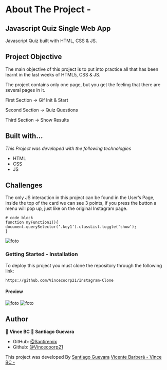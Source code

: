 # About The Project -

## Javascript Quiz Single Web App

Javascript Quiz built with HTML, CSS & JS.

## Project Objective

The main objective of this project is to put into practice all that has been learnt in the last weeks of HTML5, CSS & JS.

The project contains only one page, but you get the feeling that there are several pages in it.

First Section -> Gif Init & Start

Second Section -> Quiz Questions

Third Section -> Show Results

## Built with...

_This Project was developed with the following technologies_

- HTML
- CSS
- JS

## Challenges

The only JS interaction in this project can be found in the User’s Page, inside the top of the card we can see 3 points, if you press the button a menu will pop up, just like on the original Instagram page.

```
# code block
function myFunction1(){
document.querySelector(‘.key1’).classList.toggle(‘show’);
}
```

![foto](assets/Instagram_menu_card.png)

### Getting Started - Installation

To deploy this project you must clone the repository through the following link:

```
https://github.com/Vincecoorp21/Instagram-Clone
```

#### Preview

![foto](assets/Instagram_login_page.png)
![foto](assets/Instagram_user_page.png)

## Author

👤 **Vince BC**
👤 **Santiago Guevara**

- GitHub: [@Santiremix](https://github.com/Santiremix)
- Github: [@Vincecoorp21](https://github.com/Vincecoorp21)

This project was developed By [Santiago Guevara](https://github.com/Santiremix) [Vicente Barberá - Vince BC -](https://github.com/Vincecoorp21)

